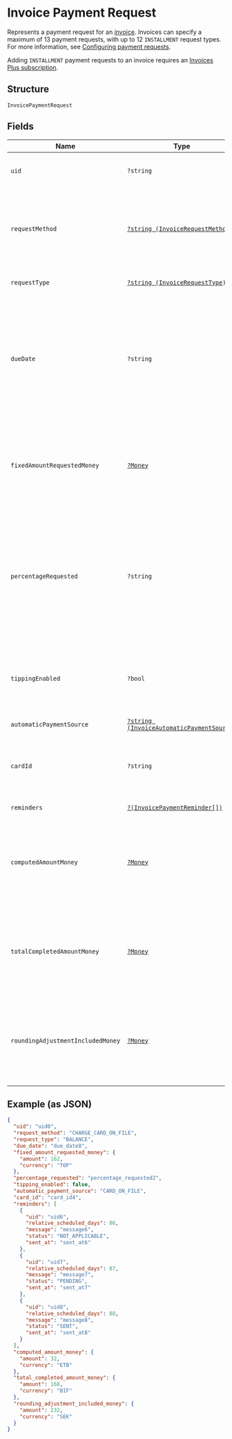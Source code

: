
# Invoice Payment Request

Represents a payment request for an [invoice](../../doc/models/invoice.md). Invoices can specify a maximum
of 13 payment requests, with up to 12 `INSTALLMENT` request types. For more information,
see [Configuring payment requests](https://developer.squareup.com/docs/invoices-api/create-publish-invoices#payment-requests).

Adding `INSTALLMENT` payment requests to an invoice requires an
[Invoices Plus subscription](https://developer.squareup.com/docs/invoices-api/overview#invoices-plus-subscription).

## Structure

`InvoicePaymentRequest`

## Fields

| Name | Type | Tags | Description | Getter | Setter |
|  --- | --- | --- | --- | --- | --- |
| `uid` | `?string` | Optional | The Square-generated ID of the payment request in an [invoice](entity:Invoice).<br>**Constraints**: *Minimum Length*: `1`, *Maximum Length*: `255` | getUid(): ?string | setUid(?string uid): void |
| `requestMethod` | [`?string (InvoiceRequestMethod)`](../../doc/models/invoice-request-method.md) | Optional | Specifies the action for Square to take for processing the invoice. For example,<br>email the invoice, charge a customer's card on file, or do nothing. DEPRECATED at<br>version 2021-01-21. The corresponding `request_method` field is replaced by the<br>`Invoice.delivery_method` and `InvoicePaymentRequest.automatic_payment_source` fields. | getRequestMethod(): ?string | setRequestMethod(?string requestMethod): void |
| `requestType` | [`?string (InvoiceRequestType)`](../../doc/models/invoice-request-type.md) | Optional | Indicates the type of the payment request. For more information, see<br>[Configuring payment requests](https://developer.squareup.com/docs/invoices-api/create-publish-invoices#payment-requests). | getRequestType(): ?string | setRequestType(?string requestType): void |
| `dueDate` | `?string` | Optional | The due date (in the invoice's time zone) for the payment request, in `YYYY-MM-DD` format. This field<br>is required to create a payment request. If an `automatic_payment_source` is defined for the request, Square<br>charges the payment source on this date.<br><br>After this date, the invoice becomes overdue. For example, a payment `due_date` of 2021-03-09 with a `timezone`<br>of America/Los\_Angeles becomes overdue at midnight on March 9 in America/Los\_Angeles (which equals a UTC<br>timestamp of 2021-03-10T08:00:00Z). | getDueDate(): ?string | setDueDate(?string dueDate): void |
| `fixedAmountRequestedMoney` | [`?Money`](../../doc/models/money.md) | Optional | Represents an amount of money. `Money` fields can be signed or unsigned.<br>Fields that do not explicitly define whether they are signed or unsigned are<br>considered unsigned and can only hold positive amounts. For signed fields, the<br>sign of the value indicates the purpose of the money transfer. See<br>[Working with Monetary Amounts](https://developer.squareup.com/docs/build-basics/working-with-monetary-amounts)<br>for more information. | getFixedAmountRequestedMoney(): ?Money | setFixedAmountRequestedMoney(?Money fixedAmountRequestedMoney): void |
| `percentageRequested` | `?string` | Optional | Specifies the amount for the payment request in percentage:<br><br>- When the payment `request_type` is `DEPOSIT`, it is the percentage of the order's total amount.<br>- When the payment `request_type` is `INSTALLMENT`, it is the percentage of the order's total less<br>  the deposit, if requested. The sum of the `percentage_requested` in all installment<br>  payment requests must be equal to 100.<br><br>You cannot specify this when the payment `request_type` is `BALANCE` or when the<br>payment request specifies the `fixed_amount_requested_money` field. | getPercentageRequested(): ?string | setPercentageRequested(?string percentageRequested): void |
| `tippingEnabled` | `?bool` | Optional | If set to true, the Square-hosted invoice page (the `public_url` field of the invoice)<br>provides a place for the customer to pay a tip.<br><br>This field is allowed only on the final payment request  <br>and the payment `request_type` must be `BALANCE` or `INSTALLMENT`. | getTippingEnabled(): ?bool | setTippingEnabled(?bool tippingEnabled): void |
| `automaticPaymentSource` | [`?string (InvoiceAutomaticPaymentSource)`](../../doc/models/invoice-automatic-payment-source.md) | Optional | Indicates the automatic payment method for an [invoice payment request](../../doc/models/invoice-payment-request.md). | getAutomaticPaymentSource(): ?string | setAutomaticPaymentSource(?string automaticPaymentSource): void |
| `cardId` | `?string` | Optional | The ID of the credit or debit card on file to charge for the payment request. To get the cards on file for a customer,<br>call [ListCards](api-endpoint:Cards-ListCards) and include the `customer_id` of the invoice recipient.<br>**Constraints**: *Minimum Length*: `1`, *Maximum Length*: `255` | getCardId(): ?string | setCardId(?string cardId): void |
| `reminders` | [`?(InvoicePaymentReminder[])`](../../doc/models/invoice-payment-reminder.md) | Optional | A list of one or more reminders to send for the payment request. | getReminders(): ?array | setReminders(?array reminders): void |
| `computedAmountMoney` | [`?Money`](../../doc/models/money.md) | Optional | Represents an amount of money. `Money` fields can be signed or unsigned.<br>Fields that do not explicitly define whether they are signed or unsigned are<br>considered unsigned and can only hold positive amounts. For signed fields, the<br>sign of the value indicates the purpose of the money transfer. See<br>[Working with Monetary Amounts](https://developer.squareup.com/docs/build-basics/working-with-monetary-amounts)<br>for more information. | getComputedAmountMoney(): ?Money | setComputedAmountMoney(?Money computedAmountMoney): void |
| `totalCompletedAmountMoney` | [`?Money`](../../doc/models/money.md) | Optional | Represents an amount of money. `Money` fields can be signed or unsigned.<br>Fields that do not explicitly define whether they are signed or unsigned are<br>considered unsigned and can only hold positive amounts. For signed fields, the<br>sign of the value indicates the purpose of the money transfer. See<br>[Working with Monetary Amounts](https://developer.squareup.com/docs/build-basics/working-with-monetary-amounts)<br>for more information. | getTotalCompletedAmountMoney(): ?Money | setTotalCompletedAmountMoney(?Money totalCompletedAmountMoney): void |
| `roundingAdjustmentIncludedMoney` | [`?Money`](../../doc/models/money.md) | Optional | Represents an amount of money. `Money` fields can be signed or unsigned.<br>Fields that do not explicitly define whether they are signed or unsigned are<br>considered unsigned and can only hold positive amounts. For signed fields, the<br>sign of the value indicates the purpose of the money transfer. See<br>[Working with Monetary Amounts](https://developer.squareup.com/docs/build-basics/working-with-monetary-amounts)<br>for more information. | getRoundingAdjustmentIncludedMoney(): ?Money | setRoundingAdjustmentIncludedMoney(?Money roundingAdjustmentIncludedMoney): void |

## Example (as JSON)

```json
{
  "uid": "uid0",
  "request_method": "CHARGE_CARD_ON_FILE",
  "request_type": "BALANCE",
  "due_date": "due_date8",
  "fixed_amount_requested_money": {
    "amount": 162,
    "currency": "TOP"
  },
  "percentage_requested": "percentage_requested2",
  "tipping_enabled": false,
  "automatic_payment_source": "CARD_ON_FILE",
  "card_id": "card_id4",
  "reminders": [
    {
      "uid": "uid6",
      "relative_scheduled_days": 86,
      "message": "message6",
      "status": "NOT_APPLICABLE",
      "sent_at": "sent_at6"
    },
    {
      "uid": "uid7",
      "relative_scheduled_days": 87,
      "message": "message7",
      "status": "PENDING",
      "sent_at": "sent_at7"
    },
    {
      "uid": "uid8",
      "relative_scheduled_days": 88,
      "message": "message8",
      "status": "SENT",
      "sent_at": "sent_at8"
    }
  ],
  "computed_amount_money": {
    "amount": 32,
    "currency": "ETB"
  },
  "total_completed_amount_money": {
    "amount": 168,
    "currency": "BIF"
  },
  "rounding_adjustment_included_money": {
    "amount": 232,
    "currency": "SEK"
  }
}
```

